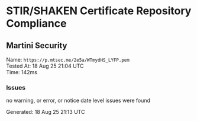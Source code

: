 # STIR/SHAKEN Certificate Repository Compliance

## Martini Security

Name: `https://p.mtsec.me/2e5a/WTmydHS_LYFP.pem`\
Tested At: 18 Aug 25 21:04 UTC\
Time: 142ms

### Issues

no warning, or error, or notice date level issues were found

Generated: 18 Aug 25 21:13 UTC